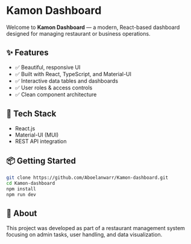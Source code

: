 # Kamon Dashboard

Welcome to **Kamon Dashboard** — a modern, React-based dashboard designed for managing restaurant or business operations.

## ✨ Features

- ✅ Beautiful, responsive UI  
- ✅ Built with React, TypeScript, and Material-UI  
- ✅ Interactive data tables and dashboards  
- ✅ User roles & access controls  
- ✅ Clean component architecture

## 🚀 Tech Stack

- React.js
- Material-UI (MUI)
- REST API integration

## 📦 Getting Started

```bash
git clone https://github.com/Aboelanwarr/Kamon-dashboard.git
cd Kamon-dashboard
npm install
npm run dev
```
## 🌟 About
This project was developed as part of a restaurant management system focusing on admin tasks, user handling, and data visualization.
